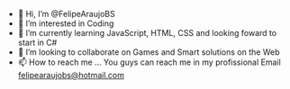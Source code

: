 - 👋 Hi, I’m @FelipeAraujoBS
- 👀 I’m interested in Coding 
- 🌱 I’m currently learning JavaScript, HTML, CSS and looking foward to start in C# 
- 💞️ I’m looking to collaborate on Games and Smart solutions on the Web
- 📫 How to reach me ... You guys can reach me in my profissional Email felipearaujobs@hotmail.com

<!---
FelipeAraujoBS/FelipeAraujoBS is a ✨ special ✨ repository because its `README.md` (this file) appears on your GitHub profile.
You can click the Preview link to take a look at your changes.
--->
